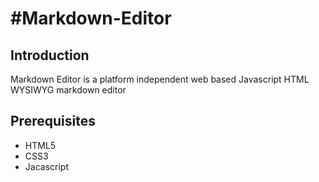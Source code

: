 #Markdown-Editor
======

## Introduction
Markdown Editor is a platform independent web based Javascript HTML WYSIWYG markdown editor

## Prerequisites
  * HTML5
  * CSS3
  * Jacascript
